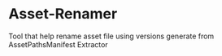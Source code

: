 # Asset-Renamer
Tool that help rename asset file using versions generate from AssetPathsManifest Extractor
